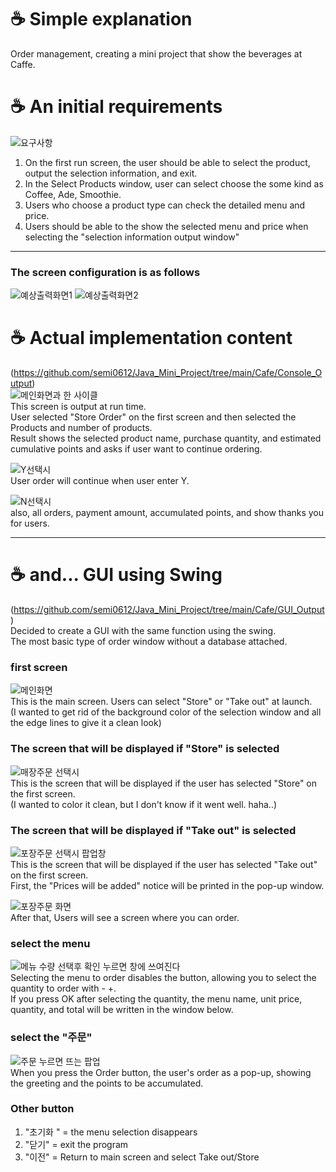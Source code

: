 
# ☕ Simple explanation
Order management, creating a mini project that show the beverages at Caffe.

# ☕ An initial requirements
![요구사항](https://user-images.githubusercontent.com/51469989/113657769-9e218a80-96d9-11eb-9a96-35f4894efe11.JPG)

1. On the first run screen, the user should be able to select the product, output the selection information, and exit. <br>
2. In the Select Products window, user can select choose the some kind as Coffee, Ade, Smoothie. <br>
3. Users who choose a product type can check the detailed menu and price. <br>
4. Users should be able to the show the selected menu and price when selecting the "selection information output window" <br>

<hr>

### The screen configuration is as follows
![예상출력화면1](https://user-images.githubusercontent.com/51469989/113658105-5fd89b00-96da-11eb-9be1-d71f7870e293.JPG)
![예상출력화면2](https://user-images.githubusercontent.com/51469989/113658116-636c2200-96da-11eb-8507-b08ca7a8de2d.JPG)

# ☕ Actual implementation content
(https://github.com/semi0612/Java_Mini_Project/tree/main/Cafe/Console_Output) <br>
![메인화면과 한 사이클](https://user-images.githubusercontent.com/51469989/113666501-51927b00-96ea-11eb-88a2-b5c625ebac06.JPG) <br>
This screen is output at run time. <br>
User selected "Store Order" on the first screen and then selected the Products and number of products. <br>
Result shows the selected product name, purchase quantity, and estimated cumulative points and asks if user want to continue ordering. <br>

![Y선택시](https://user-images.githubusercontent.com/51469989/113667116-48ee7480-96eb-11eb-8d7c-2ae57ef32f20.JPG) <br>
User order will continue when user enter Y. <br>

![N선택시](https://user-images.githubusercontent.com/51469989/113667125-4a1fa180-96eb-11eb-92c7-9aee019a80d8.JPG) <br>
also, all orders, payment amount, accumulated points, and show thanks you for users. <br>

<hr>

# ☕ and... GUI using Swing
(https://github.com/semi0612/Java_Mini_Project/tree/main/Cafe/GUI_Output) <br>
Decided to create a GUI with the same function using the swing. <br>
The most basic type of order window without a database attached. <br>

### first screen
![메인화면](https://user-images.githubusercontent.com/51469989/113513548-3ff38b00-95a5-11eb-86d1-3fe563240a24.JPG) <br>
This is the main screen. Users can select "Store" or "Take out" at launch. <br>
(I wanted to get rid of the background color of the selection window and all the edge lines to give it a clean look) <br>

### The screen that will be displayed if "Store" is selected
![매장주문 선택시](https://user-images.githubusercontent.com/51469989/113513523-25b9ad00-95a5-11eb-9b03-a9d7be34d9af.JPG) <br>
This is the screen that will be displayed if the user has selected "Store" on the first screen. <br>
(I wanted to color it clean, but I don't know if it went well. haha..) <br>

### The screen that will be displayed if "Take out" is selected
![포장주문 선택시 팝업창](https://user-images.githubusercontent.com/51469989/113513734-10914e00-95a6-11eb-9ea1-168436d90f40.JPG) <br>
This is the screen that will be displayed if the user has selected "Take out" on the first screen. <br>
First, the "Prices will be added" notice will be printed in the pop-up window. <br>

![포장주문 화면](https://user-images.githubusercontent.com/51469989/113513613-85b05380-95a5-11eb-9c16-45839a024859.JPG) <br>
After that, Users will see a screen where you can order. <br>

### select the menu
![메뉴 수량 선택후 확인 누르면 창에 쓰여진다](https://user-images.githubusercontent.com/51469989/113513649-b42e2e80-95a5-11eb-97dc-291130fba50b.JPG) <br>
Selecting the menu to order disables the button, allowing you to select the quantity to order with - +. <br>
If you press OK after selecting the quantity, the menu name, unit price, quantity, and total will be written in the window below. <br>

### select the "주문"
![주문 누르면 뜨는 팝업](https://user-images.githubusercontent.com/51469989/113513784-3a4a7500-95a6-11eb-9898-73432cbf4d6c.JPG) <br>
When you press the Order button, the user's order as a pop-up, showing the greeting and the points to be accumulated. <br>

### Other button
1. "초기화 " = the menu selection disappears
2. "닫기" = exit the program
3. "이전" = Return to main screen and select Take out/Store
